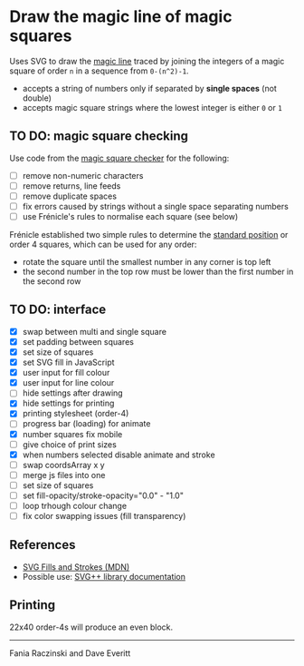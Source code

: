 # Draw the magic line of magic squares

Uses SVG to draw the [magic line](http://recmath.org/Magic%20Squares/transform.htm#Magic%20Lines) traced by joining the integers of a magic square of order `n` in a sequence from `0-(n^2)-1`.

- accepts a string of numbers only if separated by **single spaces** (not double)
- accepts magic square strings where the lowest integer is either `0` or `1`

## TO DO: magic square checking

Use code from the [magic square checker](https://github.com/DaveEveritt/magic-square) for the following:

- [ ] remove non-numeric characters
- [ ] remove returns, line feeds
- [ ] remove duplicate spaces
- [ ] fix errors caused by strings without a single space separating numbers
- [ ] use Frénicle's rules to normalise each square (see below)

Frénicle established two simple rules to determine the [standard position](http://recmath.org/Magic%20Squares/transform.htm#Normalized%20position%20&%20Magic%20Lines) or order 4 squares, which can be used for any order:

- rotate the square until the smallest number in any corner is top left
- the second number in the top row must be lower than the first number in the second row

## TO DO: interface

- [x] swap between multi and single square
- [x] set padding between squares
- [x] set size of squares
- [x] set SVG fill in JavaScript
- [x] user input for fill colour
- [x] user input for line colour
- [ ] hide settings after drawing
- [x] hide settings for printing
- [x] printing stylesheet (order-4)
- [ ] progress bar (loading) for animate
- [x] number squares fix mobile
- [ ] give choice of print sizes
- [x] when numbers selected disable animate and stroke
- [ ] swap coordsArray x y
- [ ] merge js files into one
- [ ] set size of squares
- [ ] set fill-opacity/stroke-opacity="0.0" - "1.0"
- [ ] loop trhough colour change
- [ ] fix color swapping issues (fill transparency)

## References

- [SVG Fills and Strokes (MDN)](https://developer.mozilla.org/en-US/docs/Web/SVG/Tutorial/Fills_and_Strokes)
- Possible use: [SVG++ library documentation](http://svgpp.org/index.html)

## Printing

22x40 order-4s will produce an even block.

---

Fania Raczinski and Dave Everitt
